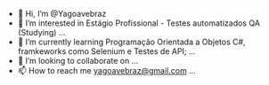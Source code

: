 - 👋 Hi, I’m @Yagoavebraz
- 👀 I’m interested in Estágio Profissional - Testes automatizados QA (Studying) ...
- 🌱 I’m currently learning Programação Orientada a Objetos C#, framkeworks como Selenium e Testes de API; ...
- 💞️ I’m looking to collaborate on  ...
- 📫 How to reach me yagoavebraz@gmail.com ...

<!---
Yagoavebraz/Yagoavebraz is a ✨ special ✨ repository because its `README.md` (this file) appears on your GitHub profile.
You can click the Preview link to take a look at your changes.
--->
